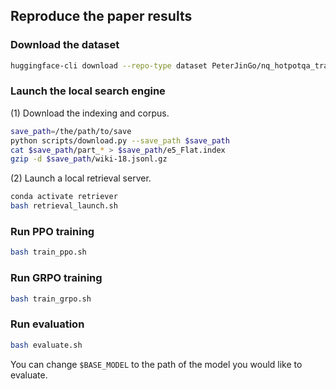 
## Reproduce the paper results

### Download the dataset

```bash
huggingface-cli download --repo-type dataset PeterJinGo/nq_hotpotqa_train --local-dir $WORK_DIR/data/nq_hotpotqa_train
```

### Launch the local search engine

(1) Download the indexing and corpus.
```bash
save_path=/the/path/to/save
python scripts/download.py --save_path $save_path
cat $save_path/part_* > $save_path/e5_Flat.index
gzip -d $save_path/wiki-18.jsonl.gz
```

(2) Launch a local retrieval server.
```bash
conda activate retriever
bash retrieval_launch.sh
```

### Run PPO training
```bash
bash train_ppo.sh
```


### Run GRPO training
```bash
bash train_grpo.sh
```

### Run evaluation
```bash
bash evaluate.sh
```

You can change ```$BASE_MODEL``` to the path of the model you would like to evaluate.

